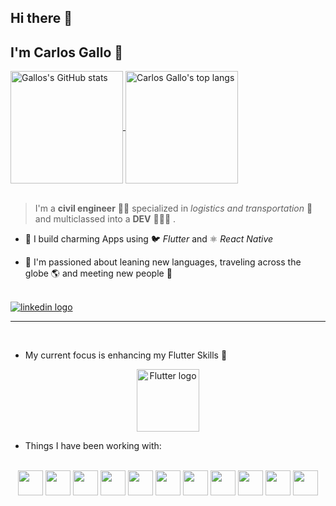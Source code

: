 ## Hi there 👋

## I'm **Carlos Gallo** 🐓 <br />



<a href="https://github.com/carlosgallo0">
  <img align="center" height="180cm" alt="Gallos's GitHub stats" src="https://github-readme-stats.vercel.app/api?username=carlosgallo0&show_icons=true&theme=onedark&count_private=true&hide=stars" />
</a>
<a href="https://github.com/carlosgallo0">
  <img align="center" height="180cm" src=https://github-readme-stats.vercel.app/api/top-langs/?username=carlosgallo0&layout=compact&theme=onedark alt="Carlos Gallo's top langs">
</a>


<br>
<br>

> I'm a **civil engineer** 👷🏽 specialized in *logistics and transportation* 🚠 <br />
> and multiclassed into a **DEV** 👨🏽‍💻 .

- 🚀 I build charming Apps using 🐦 *Flutter*  and ⚛️ *React Native*

- 🐘 I'm passioned about leaning new languages, traveling across the globe 🌎 and meeting new people 👋

<br>


<a href="https://www.linkedin.com/in/carlosalbertogallo/">
  <img align="center" src="https://img.shields.io/badge/-LinkedIn-%230077B5?style=for-the-badge&logo=linkedin&logoColor=white" alt="linkedin logo">
</a>


---


<br>

* My current focus is enhancing my Flutter Skills 📶

<p align="center">
  <img src="https://user-images.githubusercontent.com/68342326/138197855-43b2b1c2-97c8-4d2a-91b8-57c28296d29d.png" alt='Flutter logo' width=100/>
</p>

* Things I have been working with: 
<br>
<div  align="center" style="background:white, ">
  <img height="40" width="40" style="flex-grow:1"  align="center" src="https://cdn.jsdelivr.net/gh/devicons/devicon/icons/dart/dart-original-wordmark.svg" />
  <img  height="40" width="40" align="center" src="https://cdn.jsdelivr.net/gh/devicons/devicon/icons/flutter/flutter-original.svg" />
  
  <img height="40" width="40" align="center" src="https://cdn.jsdelivr.net/gh/devicons/devicon/icons/typescript/typescript-original.svg" />
  <img height="40" width="40" align="center" src="https://cdn.jsdelivr.net/gh/devicons/devicon/icons/css3/css3-original-wordmark.svg" />
  <img height="40" width="40" align="center" src="https://cdn.jsdelivr.net/gh/devicons/devicon/icons/html5/html5-original-wordmark.svg" />

  <img height="40" width="40" align="center" src="https://cdn.jsdelivr.net/gh/devicons/devicon/icons/react/react-original-wordmark.svg" />

  <img height="40" width="40" align="center" src="https://cdn.jsdelivr.net/gh/devicons/devicon/icons/bitbucket/bitbucket-original-wordmark.svg" />
  <img height="40" width="40" align="center" src="https://cdn.jsdelivr.net/gh/devicons/devicon/icons/jira/jira-original-wordmark.svg" />
  <img height="40" width="40" align="center" src="https://cdn.jsdelivr.net/gh/devicons/devicon/icons/git/git-original-wordmark.svg" />

  <img height="40" width="40" align="center" src="https://cdn.jsdelivr.net/gh/devicons/devicon/icons/python/python-original-wordmark.svg" />
  <img height="40" width="40" align="center" src="https://cdn.jsdelivr.net/gh/devicons/devicon/icons/mysql/mysql-original-wordmark.svg" />
 
</div>


<!--
**carlosgallo0/carlosgallo0** is a ✨ _special_ ✨ repository because its `README.md` (this file) appears on your GitHub profile.

Here are some ideas to get you started:

- 🔭 I’m currently working on ...
- 🌱 I’m currently learning ...
- 👯 I’m looking to collaborate on ...
- 🤔 I’m looking for help with ...
- 💬 Ask me about ...
- 📫 How to reach me: ...
- 😄 Pronouns: ...
- ⚡ Fun fact: ...
-->
